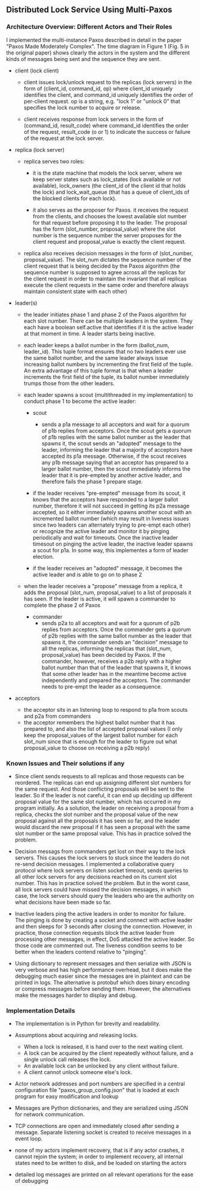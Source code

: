 ## Distributed Lock Service Using Multi-Paxos

### Architecture Overview: Different Actors and Their Roles

I implemented the multi-instance Paxos described in detail in the paper "Paxos Made Moderately Complex". The time diagram in Figure 1 (Fig. 5 in the original paper) shows clearly the actors in the system and the different kinds of messages being sent and the sequence they are sent.

* client (lock client)

	- client issues lock/unlock request to the replicas (lock servers) in the form of
	(client_id, command_id, op) where client_id uniquely identifies the client, and
	command_id uniquely identifies the order of per-client request.
	op is a string, e.g. "lock 1" or "unlock 0" that specifies the lock number
	to acquire or release.

	- client receives response from lock servers in the form of (command_id, result_code)
	where command_id identifies the order of the request, result_code (o or 1) to indicate
	the success or failure of the request at the lock server.

* replica (lock server)
	
	- replica serves two roles: 

		- it is the state machine that models the lock server, where
	we keep server states such as lock_states (lock available or not available), lock_owners
	(the client_id of the client id that holds the lock) and lock_wait_queue (that has a queue
	of client_ids of the blocked clients for each lock).

		- it also serves as the proposer for Paxos. it receives the request from the clients, and
	chooses the lowest available slot number for that request before proposing it to the leader.
	The proposal has the form (slot_number, proposal_value) where the slot number is the sequence
	number the server proposes for the client request and proposal_value is exactly the client
	request.

	- replica also receives decision messages in the form of (slot_number, proposal_value). The
	slot_num dictates the sequence number of the client request that is being decided by the Paxos
	algorithm (the sequence number is supposed to agree across all the replicas for the client request
	in order to maintain the invariant that all replicas execute the client requests in the same order
	and therefore always maintain consistent state with each other)
	
* leader(s)

	- the leader initiates phase 1 and phase 2 of the Paxos algorithm for each slot number.
	There can be multiple leaders in the system. They each have a boolean self.active that identifies
	if it is the active leader at that moment in time. A leader starts being inactive.

	- each leader keeps a ballot number in the form (ballot_num, leader_id). This tuple format
	ensures that no two leaders ever use the same ballot number, and the same leader always issue
	increasing ballot numbers by incrementing the first field of the tuple. An extra advantage
	of this tuple format is that when a leader increments the first field of the tuple, its ballot
	number immediately trumps those from the other leaders.

	- each leader spawns a scout (multithreaded in my implementation) to conduct phase 1 to become
	the active leader:
		- scout
			- sends a p1a message to all acceptors and wait for a quorum of p1b replies from
			acceptors. Once the scout gets a quorum of p1b replies with the same ballot number as the leader
			that spawns it, the scout sends an "adopted" message to the leader, informing the leader that
			a majority of acceptors have accepted its p1a message. Otherwise, if the scout receives any p1b
			message saying that an acceptor has prepared to a larger ballot number, then the scout
			immediately informs the leader that it is pre-empted by another active leader, and therefore
			fails the phase 1 prepare stage.

		- if the leader receives "pre-empted" message from its scout, it knows that the acceptors have responded
		to a larger ballot number, therefore it will not succeed in getting its p2a message accepted, so 
		it either immediately spawns another scout with an incremented ballot number (which may result in liveness issues since two leaders can alternately trying to pre-empt each other) or recognize the active leader and monitor it by pinging periodically and wait for timeouts. Once the inactive leader timesout on pinging the active leader, the inactive leader spawns a scout for p1a. In some way, this implementes a form of leader election.

		- if the leader receives an "adopted" message, it becomes the active leader and is able to go on to phase 2

	- when the leader receives a "propose" message from a replica, it adds the proposal (slot_num, proposal_value) to a list of proposals it has seen. If the leader is active, it will spawn a commander to complete the phase 2 of Paxos
		- commander
			- sends p2a to all acceptors and wait for a quorum of p2b replies from
			acceptors. Once the commander gets a quorum of p2b replies with the same ballot number as the leader
			that spawns it, the commander sends an "decision" message to all the replicas, informing the replicas that (slot_num, proposal_value) has been decided by Paxos. If the commander, however, receives a p2b reply with a higher ballot number than that of the leader that spawns it, it knows 
			that some other leader has in the meantime become active independently and prepared the acceptors.
			The commander needs to pre-empt the leader as a consequence.

* acceptors
	
	- the acceptor sits in an listening loop to respond to p1a from scouts and p2a from commanders
	- the acceptor remembers the highest ballot number that it has prepared to, and also the list of
	accepted proposal values (I only keep the proposal_values of the largest ballot number for each
	slot_num since that is enough for the leader to figure out what proposal_value to choose on receiving
	a p2b reply)


### Known Issues and Their solutions if any

* Since client sends requests to all replicas and those requests can be reordered. The replicas
can end up assigning different slot numbers for the same request. And those conflicting proposals
will be sent to the leader. So if the leader is not careful, it can end up deciding up different
proposal value for the same slot number, which has occurred in my program initially. As a solution,
the leader on receiving a proposal from a replica, checks the slot number and the proposal value
of the new proposal against all the proposals it has seen so far, and the leader would discard
the new proposal if it has seen a proposal with the same slot number or the same proposal value.
This has in practice solved the problem.

* Decision messags from commanders get lost on their way to the lock servers. This
causes the lock servers to stuck since the leaders do not re-send decision messages. I implemented
a collaborative query protocol where lock servers on listen socket timeout, sends queries
to all other lock servers for any decisions reached on its current slot number. This has
in practice solved the problem. But in the worst case, all lock servers could have missed
the decision messages, in which case, the lock servers should query the leaders who are the 
authority on what decisions have been made so far.

* Inactive leaders ping the active leaders in order to monitor for failure. The pinging is done
by creating a socket and connect with active leader and then sleeps for 3 seconds after closing
the connection. However, in practice, those connection requests block the active leader from
processing other messages, in effect, DoS attacked the active leader. So those code are commented
out. The liveness condition seems to be better when the leaders contend relative to "pinging".

* Using dictionary to represent messages and then serialize with JSON is very verbose
and has high performance overhead, but it does make the debugging much easier since
the messages are in plaintext and can be printed in logs. The alternative is protobuf
which does binary encoding or compress messages before sending them. However, the alternatives
make the messages harder to display and debug.


### Implementation Details

* The implementation is in Python for brevity and readability.

* Assumptions about acquiring and releasing locks.
	- When a lock is released, it is hand over to the next waiting client.
	- A lock can be acquired by the client repeatedly without failure, and a single unlock
call releases the lock. 
	- An available lock can be unlocked by any client without failure.
	- A client cannot unlock someone else's lock.

* Actor network addresses and port numbers are specified in a central configuration file
"paxos_group_config.json" that is loaded at each program for easy modification and lookup

* Messages are Python dictionaries, and they are serialized using JSON
for network communication.

* TCP connections are open and immediately closed after sending a message. 
Separate listening socket is created to receive messages in a event loop.

* none of my actors implement recovery, that is if any actor crashes, it cannot rejoin the
system; in order to implement recovery, all internal states need to be written to disk, and
be loaded on starting the actors

* detailed log messages are printed on all relevant operations for the ease of debugging